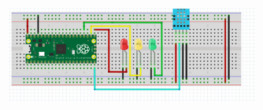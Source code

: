 ![LDR](https://github.com/semihenser/Embedded_Systems_Raspberry_Pi/blob/main/LDR_sensor/embedded_DHT_pico.png)
